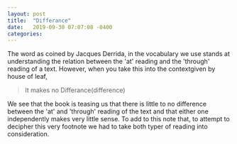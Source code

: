 ```yaml
---
layout: post
title:  "Differance"
date:   2019-09-30 07:07:08 -0400
categories:
---
```


The word as coined by Jacques Derrida, in the vocabulary we use
stands at understanding the relation between the 'at' reading and the
'through' reading of a text. However, when you take this into the contextgiven by house of leaf,

> It makes no Differance(difference)

We see that the book is teasing us that there is little to no difference between the 'at' and 'through' reading of the text and that either one independently makes very little sense. To add to this note that, to attempt to decipher this very footnote we had to take both typer of reading into consideration. 
